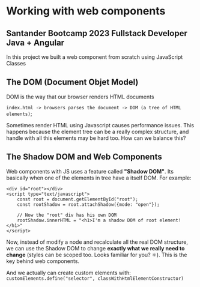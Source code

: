 
# Working with web components

  

## Santander Bootcamp 2023 Fullstack Developer Java + Angular

  

In this project we built a web component from scratch using JavaScript Classes

  

## The DOM (Document Objet Model)

  

DOM is the way that our browser renders HTML documents

`index.html -> browsers parses the document -> DOM (a tree of HTML elements)`;

Sometimes render HTML using Javascript causes performance issues. This happens because the element tree can be a really complex structure, and handle with all this elements may be hard too. How can we balance this?

## The Shadow DOM and Web Components

Web components with JS uses a feature called **"Shadow DOM"**. Its basically when one of the elements in tree have a itself DOM. For example:
    
    <div id="root"></div>
    <script type="text/javascript">
	    const root = document.getElementById("root");
	    const rootShadow = root.attachShadow({mode: "open"});
		
		// Now the "root" div has his own DOM
	    rootShadow.innerHTML = "<h1>I'm a shadow DOM of root element!</h1>"
    </script>
Now, instead of modify a node and recalculate all the real DOM structure, we can use the Shadow DOM to change **exactly what we really need to change** (styles can be scoped too. Looks familiar for you? :atom_symbol:). This is the key behind web components.

And we actually can create custom elements with:
`customElements.define("selector", classWithHtmlElementConstructor)`
